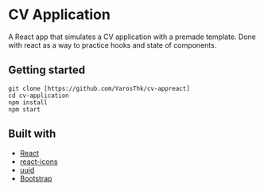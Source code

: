 # CV Application

A React app that simulates a CV application with a premade template. Done with react as a way to practice hooks and state of components.

## Getting started

```
git clone [https://github.com/YarosThk/cv-appreact]
cd cv-application
npm install
npm start
```

## Built with

- [React](https://reactjs.org/)
- [react-icons](https://www.npmjs.com/package/react-icons)
- [uuid](https://www.npmjs.com/package/uuid)
- [Bootstrap](https://getbootstrap.com/)
